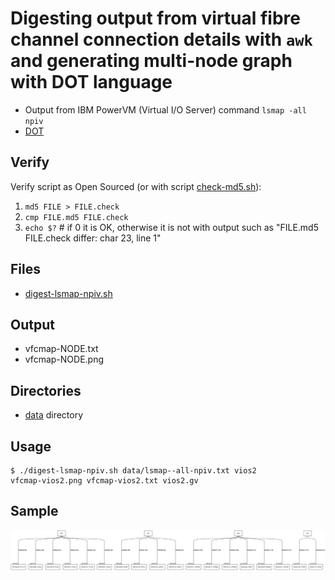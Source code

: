 # Digesting output from virtual fibre channel connection details with `awk` and generating multi-node graph with <strong>DOT</strong> language
* Output from IBM PowerVM (Virtual I/O Server) command `lsmap -all npiv`
* [DOT](https://en.wikipedia.org/wiki/DOT_(graph_description_language))

## Verify
Verify script as Open Sourced (or with script [check-md5.sh](check-md5.sh)):
1. `md5 FILE > FILE.check`
1. `cmp FILE.md5 FILE.check`        
1. `echo $?` # if 0 it is OK, otherwise it is not with output such as "FILE.md5 FILE.check differ: char 23, line 1"

## Files
* [digest-lsmap-npiv.sh](digest-lsmap-npiv.sh)

## Output
* vfcmap-NODE.txt
* vfcmap-NODE.png

## Directories
* [data](data) directory

## Usage
   ```
   $ ./digest-lsmap-npiv.sh data/lsmap--all-npiv.txt vios2
   vfcmap-vios2.png vfcmap-vios2.txt vios2.gv
   ```

## Sample
<img src="https://github.com/realBjornRoden/unix/blob/master/parsein/data/vfcmap-vios2.png" />
